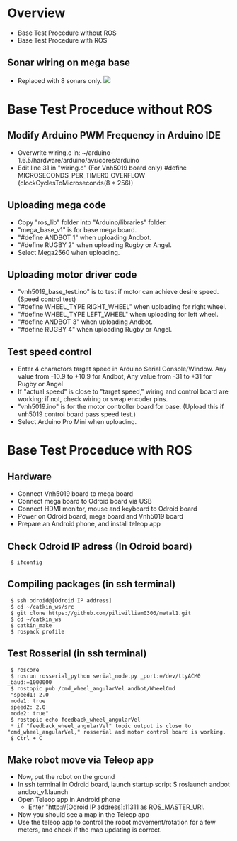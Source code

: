 # Overview
* Base Test Procedure without ROS
* Base Test Procedure with ROS

## Sonar wiring on mega base
  * Replaced with 8 sonars only.
![](https://github.com/piliwilliam0306/metal1/blob/andbot2/mcu_control/base_control/sonar_new.jpg)

# Base Test Proceduce without ROS
## Modify Arduino PWM Frequency in Arduino IDE
  * Overwrite wiring.c in: 
     ~/arduino-1.6.5/hardware/arduino/avr/cores/arduino
  * Edit line 31 in "wiring.c" (For Vnh5019 board only)
     #define MICROSECONDS_PER_TIMER0_OVERFLOW (clockCyclesToMicroseconds(8 * 256))

## Uploading mega code
  * Copy "ros_lib" folder into "Arduino/libraries" folder.
  * "mega_base_v1" is for base mega board.
  * "#define ANDBOT 1" when uploading Andbot.
  * "#define RUGBY 2" when uploading Rugby or Angel.
  * Select Mega2560 when uploading.

## Uploading motor driver code
  * "vnh5019_base_test.ino" is to test if motor can achieve desire speed. (Speed control test)
  * "#define WHEEL_TYPE RIGHT_WHEEL" when uploading for right wheel. 
  * "#define WHEEL_TYPE LEFT_WHEEL" when uploading for left wheel.
  * "#define ANDBOT 3" when uploading Andbot.
  * "#define RUGBY 4" when uploading Rugby or Angel.

## Test speed control
  * Enter 4 charactors target speed in Arduino Serial Console/Window. 
     Any value from -10.9 to +10.9 for Andbot, Any value from -31 to +31 for Rugby or Angel
  * If "actual speed" is close to "target speed," wiring and control board are working; if not, check wiring or swap encoder pins.
  * "vnh5019.ino" is for the motor controller board for base. (Upload this if vnh5019 control board pass speed test.)
  * Select Arduino Pro Mini when uploading.


# Base Test Proceduce with ROS
## Hardware
  * Connect Vnh5019 board to mega board
  * Connect mega board to Odroid board via USB
  * Connect HDMI monitor, mouse and keyboard to Odroid board
  * Power on Odroid board, mega board and Vnh5019 board
  * Prepare an Android phone, and install teleop app

## Check Odroid IP adress (In Odroid board)
     $ ifconfig  

## Compiling packages (in ssh terminal)
     $ ssh odroid@[Odroid IP address]
     $ cd ~/catkin_ws/src
     $ git clone https://github.com/piliwilliam0306/metal1.git
     $ cd ~/catkin_ws
     $ catkin_make
     $ rospack profile
     
## Test Rosserial (in ssh terminal)
     $ roscore
     $ rosrun rosserial_python serial_node.py _port:=/dev/ttyACM0 _baud:=1000000
     $ rostopic pub /cmd_wheel_angularVel andbot/WheelCmd 
     "speed1: 2.0
     mode1: true
     speed2: 2.0
     mode2: true" 
     $ rostopic echo feedback_wheel_angularVel
     * if "feedback_wheel_angularVel" topic output is close to "cmd_wheel_angularVel," rosserial and motor control board is working.
     $ Ctrl + C

## Make robot move via Teleop app
  * Now, put the robot on the ground
  * In ssh terminal in Odroid board, launch startup script
     $ roslaunch andbot andbot_v1.launch
  * Open Teleop app in Android phone
    * Enter "http://[Odroid IP address]:11311 as ROS_MASTER_URI. 
  * Now you should see a map in the Teleop app
  * Use the teleop app to control the robot movement/rotation for a few meters, and check if the map updating is correct.
 
     
